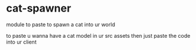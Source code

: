 # cat-spawner
module to paste to spawn a cat into ur world

to paste u wanna have a cat model in ur src assets then just paste the code into ur client 


